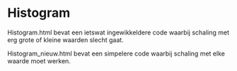# Histogram

Histogram.html bevat een ietswat ingewikkeldere code waarbij schaling met
erg grote of kleine waarden slecht gaat.

Histogram_nieuw.html bevat een simpelere code waarbij schaling met elke waarde
moet werken.
